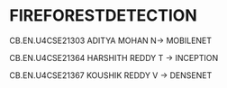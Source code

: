 # FIREFORESTDETECTION

CB.EN.U4CSE21303
ADITYA MOHAN N-> MOBILENET

CB.EN.U4CSE21364
HARSHITH REDDY T -> INCEPTION

CB.EN.U4CSE21367
KOUSHIK REDDY V -> DENSENET

